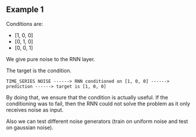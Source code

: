 ## Example 1

Conditions are:
- [1, 0, 0]
- [0, 1, 0]
- [0, 0, 1]

We give pure noise to the RNN layer.

The target is the condition.

```
TIME_SERIES NOISE ------> RNN conditioned on [1, 0, 0] ------> prediction ------> target is [1, 0, 0]
```

By doing that, we ensure that the condition is actually useful. If the conditioning was to fail, then the RNN could not solve the problem as it only receives noise as input.

Also we can test different noise generators (train on uniform noise and test on gaussian noise).

